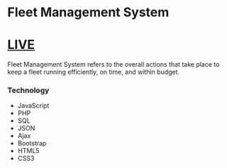 # Fleet Management System

# [LIVE](https://fleetmanagementsys.000webhostapp.com/)

Fleet Management System refers to the overall actions that take place to keep a fleet running efficiently, on time, and within budget.

### Technology

- JavaScript
- PHP
- SQL
- JSON
- Ajax
- Bootstrap
- HTML5
- CSS3


